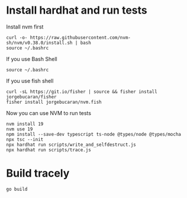 # Install hardhat and run tests

Install nvm first

```shell
curl -o- https://raw.githubusercontent.com/nvm-sh/nvm/v0.38.0/install.sh | bash
source ~/.bashrc
```
If you use Bash Shell

```shell
source ~/.bashrc
```
If you use fish shell

```shell
curl -sL https://git.io/fisher | source && fisher install jorgebucaran/fisher                                                                                                                           
fisher install jorgebucaran/nvm.fish   
```


Now you can use NVM to run tests

```shell
nvm install 19
nvm use 19
npm install --save-dev typescript ts-node @types/node @types/mocha
npx tsc --init
npx hardhat run scripts/write_and_selfdestruct.js
npx hardhat run scripts/trace.js
```

# Build tracely

```shell
go build
```
